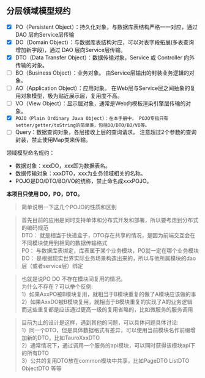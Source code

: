 ## 分层领域模型规约

- [x] PO（Persistent  Object）：持久化对象，与数据库表结构严格一一对应，通过 DAO 层向Service层传输
- [x] DO（Domain Object）：与数据库表结构对应，可以对表字段拓展(多表查询增加新字段)，通过 DAO 层向Service层传输。
- [x] DTO（Data Transfer Object）：数据传输对象，Service 或 Controller 向外传输的对象。
- [ ] BO（Business Object）：业务对象。 由Service层输出的封装业务逻辑的对象。
- [ ] AO（Application Object）：应用对象。 在Web层与Service层之间抽象的复用对象模型，极为贴近展示层，复用度不高。
- [ ] VO（View Object）：显示层对象，通常是Web向模板渲染引擎层传输的对象。
- [x] `POJO（Plain Ordinary Java Object）：在本手册中， POJO专指只有setter/getter/toString的简单类，包括DO/DTO/BO/VO等。`
- [ ] Query：数据查询对象，各层接收上层的查询请求。 注意超过2个参数的查询封装，禁止使用Map类来传输。

领域模型命名规约：

- 数据对象：xxxDO，xxx即为数据表名。
- 数据传输对象：xxxDTO，xxx为业务领域相关的名称。
- POJO是DO/DTO/BO/VO的统称，禁止命名成xxxPOJO。

**本项目只使用 DO，PO，DTO。**

> 简单说明一下这几个POJO的性质和区别<br/>
  
  
> 首先目前的应用是同时支持单体和分布式开发和部署，所以要考虑到分布式的编码规范<br/>
DTO： 就是相当于快递盒子，DTO存在共享的情况，是因为前端交互会在不同模块使用到相同的数据传输格式
<br/>  PO： 与数据库表绑定，库表属于某个业务模块，PO就一定在哪个业务模块
<br/>  DO： 是根据现实世界实际业务场景构造出来的，所以与他所属模块的dao层（或者service层）绑定
  
> 也就是说PO DO 不存在模块间复用的情况。<br/>
  为什么不存在？可以举个反例:<br/>
  1）如果AxxPO被B模块复用，就相当于B模块重复的做了A模块应该做的事<br/>
  2）如果AxxDO被B模块复用，就相当于B模块重复的实现了A的业务逻辑<br/>
  而这些重复都是应该通过更高一级的复用省略的，比如微服务的服务调用<br/>
  
> 目前为止的设计是这样，遇到其他的问题，可以具体问题具体讨论: <br/>
> 1）同一个DTO，但是具体数据格式有差异，可以使用当前模块名作前缀增加新的DTO，比如TauroXxxDTO <br/>
> 2）通常情况下，通过调用一个服务的api模块，可以同时获得该模块api下的所有DTO <br/>
> 3）公共的复用DTO放在common模块中共享，比如PageDTO<T> ListDTO<T> ObjectDTO<T> 等等  <br/>